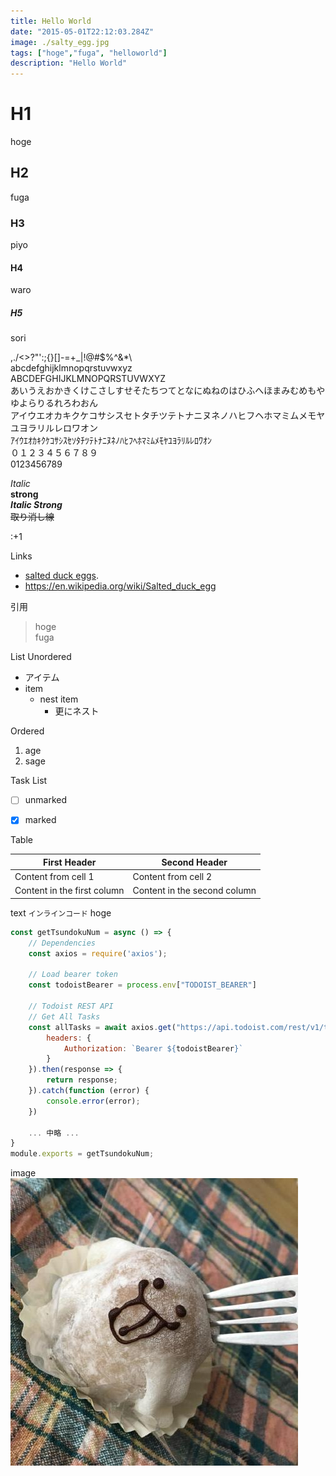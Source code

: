 ```yaml
---
title: Hello World
date: "2015-05-01T22:12:03.284Z"
image: ./salty_egg.jpg
tags: ["hoge","fuga", "helloworld"]
description: "Hello World"
---
```


# H1
hoge
## H2
fuga
### H3
piyo
#### H4
waro
##### H5
sori

,./<>?"':;{}[]-=+_|!@#$%^&*\  
abcdefghijklmnopqrstuvwxyz  
ABCDEFGHIJKLMNOPQRSTUVWXYZ  
あいうえおかきくけこさしすせそたちつてとなにぬねのはひふへほまみむめもやゆよらりるれろわおん  
アイウエオカキクケコサシスセトタチツテトナニヌネノハヒフヘホマミムメモヤユヨラリルレロワオン  
ｱｲｳｴｵｶｷｸｹｺｻｼｽｾｿﾀﾁﾂﾃﾄﾅﾆﾇﾈﾉﾊﾋﾌﾍﾎﾏﾐﾑﾒﾓﾔﾕﾖﾗﾘﾙﾚﾛﾜｵﾝ  
０１２３４５６７８９  
0123456789

*Italic*  
**strong**  
***Italic Strong***  
~~取り消し線~~

:+1

Links
- [salted duck eggs](https://en.wikipedia.org/wiki/Salted_duck_egg).
- https://en.wikipedia.org/wiki/Salted_duck_egg

引用
> hoge  
> fuga

List
Unordered
- アイテム
- item
    - nest item
        - 更にネスト

Ordered
1. age
2. sage

Task List
- [ ] unmarked
- [x] marked


Table

First Header | Second Header
------------ | -------------
Content from cell 1 | Content from cell 2
Content in the first column | Content in the second column

text `インラインコード` hoge

```javascript
const getTsundokuNum = async () => {
    // Dependencies
    const axios = require('axios');

    // Load bearer token
    const todoistBearer = process.env["TODOIST_BEARER"]

    // Todoist REST API
    // Get All Tasks
    const allTasks = await axios.get("https://api.todoist.com/rest/v1/tasks", {
        headers: {
            Authorization: `Bearer ${todoistBearer}`
        }
    }).then(response => {
        return response;
    }).catch(function (error) {
        console.error(error);
    })

    ... 中略 ...
}
module.exports = getTsundokuNum;
```

image
![Chinese Salty Egg](../../assets/avatar.jpg)
